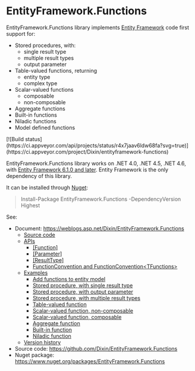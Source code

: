 <h1>EntityFramework.Functions</h1>
<p>EntityFramework.Functions library implements <a href="https://en.wikipedia.org/wiki/Entity_Framework" target="_blank">Entity Framework</a> code first support for:</p>
<ul>
    <li>
        Stored procedures, with:
        <ul>
            <li>single result type</li>
            <li>multiple result types</li>
            <li>output parameter</li>
        </ul>
    </li>
    <li>
        Table-valued functions, returning
        <ul>
            <li>entity type</li>
            <li>complex type</li>
        </ul>
    </li>
    <li>
        Scalar-valued functions
        <ul>
            <li>composable</li>
            <li>non-composable</li>
        </ul>
    </li>
    <li>Aggregate functions</li>
    <li>Built-in functions</li>
    <li>Niladic functions</li>
    <li>Model defined functions</li>
</ul>
[![Build status](https://ci.appveyor.com/api/projects/status/r4x7jaav6ldw68fa?svg=true)](https://ci.appveyor.com/project/Dixin/entityframework-functions)
<p>EntityFramework.Functions library works on .NET 4.0, .NET 4.5, .NET 4.6, with <a href="https://msdn.microsoft.com/en-us/data/jj574253.aspx" target="_blank">Entity Framework 6.1.0 and later</a>. Entity Framework is the only dependency of this library.</p>
<p>It can be installed through <a href="https://www.nuget.org/packages/EntityFramework.Functions" target="_blank">Nuget</a>:</p>
<blockquote>
    <p>Install-Package EntityFramework.Functions -DependencyVersion Highest</p>
</blockquote>
<p>See:</p>
<ul>
    <li>Document: <a title="https://weblogs.asp.net/Dixin/EntityFramework.Functions" href="https://weblogs.asp.net/Dixin/EntityFramework.Functions" target="_blank">https://weblogs.asp.net/Dixin/EntityFramework.Functions</a>
    <ul>
        <li><a href="https://weblogs.asp.net/Dixin/EntityFramework.Functions#Source_code">Source code</a></li>
        <li><a href="https://weblogs.asp.net/Dixin/EntityFramework.Functions#APIs">APIs</a>
        <ul>
            <li><a href="https://weblogs.asp.net/Dixin/EntityFramework.Functions#[Function]">[Function]</a></li>
            <li><a href="https://weblogs.asp.net/Dixin/EntityFramework.Functions#[Parameter]">[Parameter]</a></li>
            <li><a href="https://weblogs.asp.net/Dixin/EntityFramework.Functions#[ResultType]">[ResultType]</a></li>
            <li><a href="https://weblogs.asp.net/Dixin/EntityFramework.Functions#FunctionConvention_and_FunctionConvention&lt;TFunctions&gt;">FunctionConvention and FunctionConvention&lt;TFunctions&gt;</a></li>
        </ul></li>
        <li><a href="https://weblogs.asp.net/Dixin/EntityFramework.Functions#Examples">Examples</a>
        <ul>
            <li><a href="https://weblogs.asp.net/Dixin/EntityFramework.Functions#Add_functions_to_entity_model">Add functions to entity model</a></li>
            <li><a href="https://weblogs.asp.net/Dixin/EntityFramework.Functions#Stored procedure,_with_single_result_type">Stored procedure, with single result type</a></li>
            <li><a href="https://weblogs.asp.net/Dixin/EntityFramework.Functions#Stored_procedure,_with_output_parameter">Stored procedure, with output parameter</a></li>
            <li><a href="https://weblogs.asp.net/Dixin/EntityFramework.Functions#Stored_procedure,_with_multiple_result_types">Stored procedure, with multiple result types</a></li>
            <li><a href="https://weblogs.asp.net/Dixin/EntityFramework.Functions#Table-valued_function">Table-valued function</a></li>
            <li><a href="https://weblogs.asp.net/Dixin/EntityFramework.Functions#Scalar-valued_function,_non-composable">Scalar-valued function, non-composable</a></li>
            <li><a href="https://weblogs.asp.net/Dixin/EntityFramework.Functions#Scalar-valued_function,_composable">Scalar-valued function, composable</a></li>
            <li><a href="https://weblogs.asp.net/Dixin/EntityFramework.Functions#Aggregate_function">Aggregate function</a></li>
            <li><a href="https://weblogs.asp.net/Dixin/EntityFramework.Functions#Built-in_function">Built-in function</a></li>
            <li><a href="https://weblogs.asp.net/Dixin/EntityFramework.Functions#Niladic_function">Niladic function</a></li>
        </ul></li>
        <li><a href="https://weblogs.asp.net/Dixin/EntityFramework.Functions#Version_history">Version history</a></li>
    </ul></li>
    <li>Source code: <a title="https://github.com/Dixin/EntityFramework.Functions" href="https://github.com/Dixin/EntityFramework.Functions" target="_blank">https://github.com/Dixin/EntityFramework.Functions</a></li>
    <li>Nuget package: <a title="https://www.nuget.org/packages/EntityFramework.Functions" href="https://www.nuget.org/packages/EntityFramework.Functions">https://www.nuget.org/packages/EntityFramework.Functions</a></li>
</ul>
